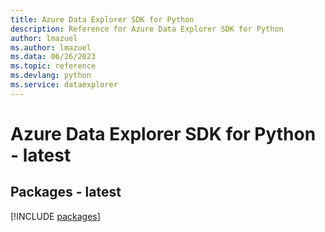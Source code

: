 ```yaml
---
title: Azure Data Explorer SDK for Python
description: Reference for Azure Data Explorer SDK for Python
author: lmazuel
ms.author: lmazuel
ms.data: 06/26/2023
ms.topic: reference
ms.devlang: python
ms.service: dataexplorer
---
```

# Azure Data Explorer SDK for Python - latest
## Packages - latest
[!INCLUDE [packages](data-explorer-index.md)]